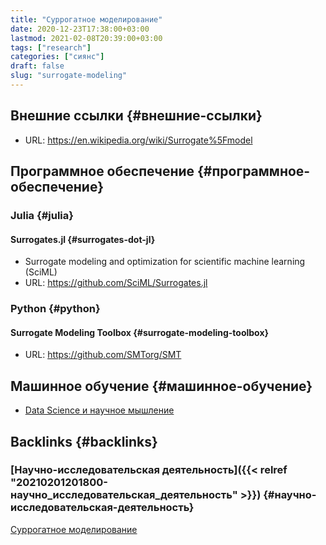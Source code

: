 ```yaml
---
title: "Суррогатное моделирование"
date: 2020-12-23T17:38:00+03:00
lastmod: 2021-02-08T20:39:00+03:00
tags: ["research"]
categories: ["сиянс"]
draft: false
slug: "surrogate-modeling"
---
```


## Внешние ссылки {#внешние-ссылки}

-   URL: <https://en.wikipedia.org/wiki/Surrogate%5Fmodel>


## Программное обеспечение {#программное-обеспечение}


### Julia {#julia}


#### Surrogates.jl {#surrogates-dot-jl}

-   Surrogate modeling and optimization for scientific machine learning (SciML)
-   URL: <https://github.com/SciML/Surrogates.jl>


### Python {#python}


#### Surrogate Modeling Toolbox {#surrogate-modeling-toolbox}

-   URL: <https://github.com/SMTorg/SMT>


## Машинное обучение {#машинное-обучение}

-   [Data Science и научное мышление](20201013093900-data_science_и_научное_мышление.md)


## Backlinks {#backlinks}


### [Научно-исследовательская деятельность]({{< relref "20210201201800-научно_исследовательская_деятельность" >}}) {#научно-исследовательская-деятельность}

[Суррогатное моделирование](20201223173800-суррогатное_моделирование.md)
